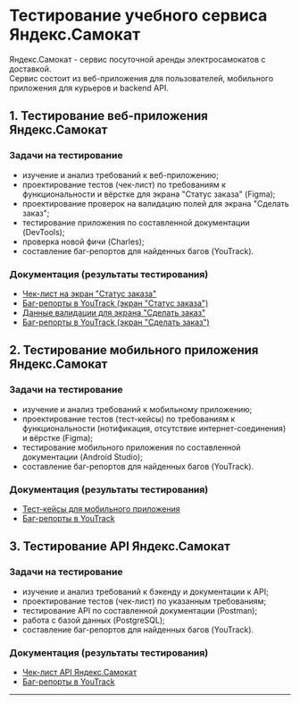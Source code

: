 # Тестирование учебного сервиса Яндекс.Самокат

Яндекс.Самокат - сервис посуточной аренды электросамокатов с доставкой.  
Сервис состоит из веб-приложения для пользователей, мобильного приложения для курьеров и backend API.

## 1. Тестирование веб-приложения Яндекс.Самокат

### **Задачи на тестирование**

- изучение и анализ требований к веб-приложению;
- проектирование тестов (чек-лист) по требованиям к функциональности и вёрстке для экрана "Статус заказа" (Figma);
- проектирование проверок на валидацию полей для экрана "Сделать заказ";
- тестирование приложения по составленной документации (DevTools);
- проверка новой фичи (Charles);
- составление баг-репортов для найденных багов (YouTrack).

### **Документация (результаты тестирования)**

- [Чек-лист на экран "Статус заказа"][1]
- [Баг-репорты в YouTrack (экран "Статус заказа")][2]
- [Данные валидации для экрана "Сделать заказ"][3]
- [Баг-репорты в YouTrack (экран "Сделать заказ")][4]

## 2. Тестирование мобильного приложения Яндекс.Самокат

### **Задачи на тестирование**

- изучение и анализ требований к мобильному приложению;
- проектирование тестов (тест-кейсы) по требованиям к функциональности (нотификация, отсутствие интернет-соединения) и вёрстке (Figma);
- тестирование мобильного приложения по составленной документации (Android Studio);
- составление баг-репортов для найденных багов (YouTrack).

### **Документация (результаты тестирования)**

- [Тест-кейсы для мобильного приложения][5]
- [Баг-репорты в YouTrack][6]

## 3. Тестирование API Яндекс.Самокат

### **Задачи на тестирование**

- изучение и анализ требований к бэкенду и документации к API;
- проектирование тестов (чек-лист) по указанным требованиям;
- тестирование API по составленной документации (Postman);
- работа с базой данных (PostgreSQL);
- составление баг-репортов для найденных багов (YouTrack).

### **Документация (результаты тестирования)**

- [Чек-лист API Яндекс.Самокат][7]
- [Баг-репорты в YouTrack][8]

---

[1]: https://docs.google.com/spreadsheets/d/1r_g9GEPryEyIiWzZmxWlW9Ndx18AKa8WklEIvwCCEX0/edit?usp=sharing
[2]: https://igorpolyakov.youtrack.cloud/issues/52E?q=%D1%82%D0%B5%D0%B3:%20%7B%D0%92%D0%B5%D0%B1-%D0%BF%D1%80%D0%B8%D0%BB%D0%BE%D0%B6%D0%B5%D0%BD%D0%B8%D0%B5%20%D0%AF%D0%BD%D0%B4%D0%B5%D0%BA%D1%81.%D0%A1%D0%B0%D0%BC%D0%BE%D0%BA%D0%B0%D1%82%7D
[3]: https://docs.google.com/spreadsheets/d/1dQSZW9FFctmetN9bqoHkvY7F34NET9VMi__Ege9F3Ck/edit?usp=sharing
[4]: https://igorpolyakov.youtrack.cloud/issues?q=%D1%82%D0%B5%D0%B3:%20%7B%D0%92%D0%B0%D0%BB%D0%B8%D0%B4%D0%B0%D1%86%D0%B8%D1%8F%20%D0%AF%D0%BD%D0%B4%D0%B5%D0%BA%D1%81.%D0%A1%D0%B0%D0%BC%D0%BE%D0%BA%D0%B0%D1%82%7D
[5]: https://docs.google.com/spreadsheets/d/1VbUW7CCr4m0cpEUyiDhaNBjNc8IQrCv2ki1btNVl76k/edit?usp=sharing
[6]: https://igorpolyakov.youtrack.cloud/issues/52E?q=%D1%82%D0%B5%D0%B3:%20%7B%D0%9C%D0%BE%D0%B1%D0%B8%D0%BB%D1%8C%D0%BD%D0%BE%D0%B5%20%D0%BF%D1%80%D0%B8%D0%BB%D0%BE%D0%B6%D0%B5%D0%BD%D0%B8%D0%B5%20%D0%AF%D0%BD%D0%B4%D0%B5%D0%BA%D1%81.%D0%A1%D0%B0%D0%BC%D0%BE%D0%BA%D0%B0%D1%82%7D
[7]: https://docs.google.com/spreadsheets/d/1NzIUI-EcCuSz4D_ukfWv1GDHnzqnqW30j9E3ya1dAiE/edit?usp=sharing
[8]: https://igorpolyakov.youtrack.cloud/issues?q=%D1%82%D0%B5%D0%B3:%20%7BAPI%20%D0%AF%D0%BD%D0%B4%D0%B5%D0%BA%D1%81.%D0%A1%D0%B0%D0%BC%D0%BE%D0%BA%D0%B0%D1%82%7D